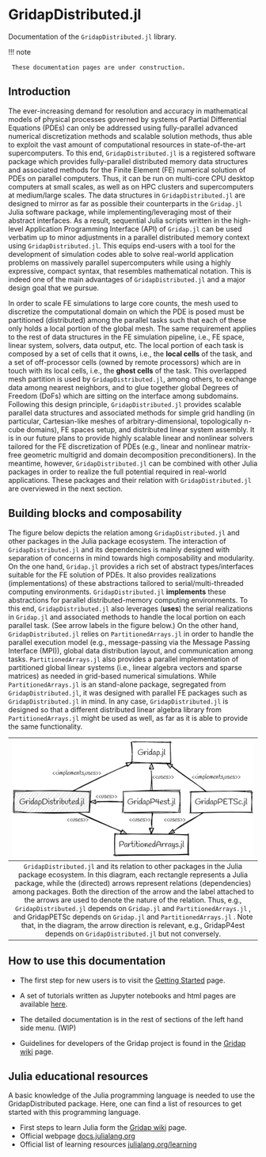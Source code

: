 # GridapDistributed.jl

Documentation of the `GridapDistributed.jl` library.

!!! note

     These documentation pages are under construction.

## Introduction

The ever-increasing demand for resolution and accuracy in mathematical models of physical processes governed by systems of Partial Differential Equations (PDEs) 
can only be addressed using fully-parallel advanced numerical discretization methods and scalable solution methods, thus able to exploit the vast amount of computational resources in state-of-the-art supercomputers. To this end, `GridapDistributed.jl` is a registered software package which provides 
fully-parallel distributed memory data structures and associated methods
for the Finite Element (FE) numerical solution of PDEs on parallel computers. Thus, it can be run on multi-core CPU desktop computers at small scales, as well as on HPC clusters and supercomputers at medium/large scales. The data structures in `GridapDistributed.jl` are designed to mirror as far as possible their counterparts in the `Gridap.jl` Julia software package, while implementing/leveraging most of their abstract interfaces. As a result, sequential Julia scripts written in the high-level Application Programming Interface (API) of `Gridap.jl` can be used verbatim up to minor adjustments in a parallel distributed memory context using `GridapDistributed.jl`.
This equips end-users with a tool for the development of simulation codes able to solve real-world application problems on massively parallel supercomputers while using a highly expressive, compact syntax, that resembles mathematical notation. This is indeed one of the main advantages of `GridapDistributed.jl` and a major design goal that we pursue.

In order to scale FE simulations to large core counts, the mesh used to discretize the computational domain on which the PDE is posed must be partitioned (distributed) among the parallel tasks such that each of these only holds a local portion of the global mesh. The same requirement applies to the rest of data structures in the FE simulation pipeline, i.e., FE space, linear system, solvers, data output, etc. The local portion of each task is composed by a set of cells that it owns, i.e., the **local cells** of the task, and a set of off-processor cells (owned by remote processors) which are in touch with its local cells, i.e., the **ghost cells** of the task.
This overlapped mesh partition is used by `GridapDistributed.jl`, among others, to exchange data among nearest neighbors, and to glue together global Degrees of Freedom (DoFs) which are sitting on the interface among subdomains. Following this design principle, `GridapDistributed.jl` provides scalable parallel data structures and associated methods for simple grid handling (in particular, Cartesian-like meshes of arbitrary-dimensional, topologically n-cube domains), FE spaces setup, and distributed linear system assembly. It is in our future plans to provide highly scalable linear and nonlinear solvers tailored for the FE discretization of PDEs (e.g., linear and nonlinear matrix-free geometric multigrid and domain decomposition preconditioners). In the meantime, however, `GridapDistributed.jl` can be combined with other Julia packages in order to realize the full potential required in real-world applications. These packages and their relation with `GridapDistributed.jl` are overviewed in the next section. 

## Building blocks and composability

The figure below depicts the relation among `GridapDistributed.jl` and other packages in the Julia package ecosystem. The interaction of `GridapDistributed.jl` and its dependencies is mainly designed with separation of concerns in mind towards high composability and modularity. On the one hand, `Gridap.jl` provides a rich set of abstract types/interfaces suitable for the FE solution of PDEs. It also provides realizations (implementations) of these abstractions tailored to serial/multi-threaded computing environments. `GridapDistributed.jl` **implements** these abstractions for parallel distributed-memory computing environments. To this end, `GridapDistributed.jl` also leverages (**uses**) the serial realizations in `Gridap.jl` and associated methods to handle the local portion on each parallel task. (See arrow labels in the figure below.)  On the other hand, `GridapDistributed.jl` relies on `PartitionedArrays.jl` in order to handle the parallel execution model (e.g., message-passing via the Message Passing Interface (MPI)), global data distribution layout, and communication among tasks. `PartitionedArrays.jl` also provides a parallel implementation of partitioned global linear systems (i.e., linear algebra vectors and sparse matrices) as needed in grid-based numerical simulations. While `PartitionedArrays.jl` is an stand-alone package, segregated from `GridapDistributed.jl`, it was designed with parallel FE packages such as `GridapDistributed.jl` in mind. In any case, `GridapDistributed.jl` is designed so that a different distributed linear algebra library from `PartitionedArrays.jl` might be used as well, as far as it is able to provide the same functionality. 


| ![fig:packages](./packages_sketchy.png) |
|:--:|
|`GridapDistributed.jl` and its relation to other packages in the Julia package ecosystem. In this diagram, each rectangle represents  a Julia package, while the (directed) arrows represent relations (dependencies) among packages. Both the direction of the arrow and the label attached to the arrows are used to denote the nature of the relation. Thus, e.g., `GridapDistributed.jl` depends on `Gridap.jl` and `PartitionedArrays.jl` , and GridapPETSc depends on `Gridap.jl`  and `PartitionedArrays.jl` . Note that, in the diagram, the arrow direction is relevant, e.g., GridapP4est depends on `GridapDistributed.jl` but not conversely.|

## How to use this documentation

* The first step for new users is to visit the [Getting Started](@ref) page.

* A set of tutorials written as Jupyter notebooks and html pages are available [here](https://github.com/gridap/Tutorials).

* The detailed documentation is in the rest of sections of the left hand side menu. (WIP)

* Guidelines for developers of the Gridap project is found in the [Gridap wiki](https://github.com/gridap/Gridap.jl/wiki) page.

## Julia educational resources

A basic knowledge of the Julia programming language is needed to use the GridapDistributed package.
Here, one can find a list of resources to get started with this programming language.

* First steps to learn Julia form the [Gridap wiki](https://github.com/gridap/Gridap.jl/wiki/Start-learning-Julia) page.
* Official webpage [docs.julialang.org](https://docs.julialang.org/)
* Official list of learning resources [julialang.org/learning](https://julialang.org/learning/)